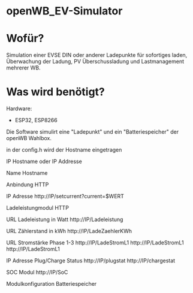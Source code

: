 # openWB_EV-Simulator


# Wofür?
Simulation einer EVSE DIN oder anderer Ladepunkte für sofortiges laden, Überwachung der Ladung, PV Überschussladung und Lastmanagement mehrerer WB.


# Was wird benötigt?
Hardware:

- ESP32, ESP8266

Die Software simulirt eine "Ladepunkt" und ein "Batteriespeicher" der openWB Wahlbox.

in der config.h wird der Hostname eingetragen 

IP Hostname oder IP Addresse


Name          Hostname

Anbindung     HTTP

IP Adresse    http://IP/setcurrent?current=$WERT



Ladeleistungmodul HTTP

URL Ladeleistung in Watt
http://IP/Ladeleistung


URL Zählerstand in kWh
http://IP/LadeZaehlerKWh


URL Stromstärke Phase 1-3
http://IP/LadeStromL1
http://IP/LadeStromL1
http://IP/LadeStromL1


IP Adresse Plug/Charge Status
http://IP/plugstat
http://IP/chargestat


SOC Modul
http://IP/SoC



Modulkonfiguration Batteriespeicher









